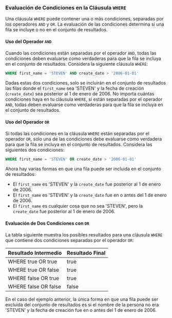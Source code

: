 ### Evaluación de Condiciones en la Cláusula `WHERE`

Una cláusula `WHERE` puede contener una o más condiciones, separadas por los operadores `AND` y `OR`. La evaluación de las condiciones determina si una fila se incluye o no en el conjunto de resultados.

#### Uso del Operador `AND`

Cuando las condiciones están separadas por el operador `AND`, todas las condiciones deben evaluarse como verdaderas para que la fila se incluya en el conjunto de resultados. Considera la siguiente cláusula `WHERE`:

```sql
WHERE first_name = 'STEVEN' AND create_date > '2006-01-01'
```

Dadas estas dos condiciones, solo se incluirán en el conjunto de resultados las filas donde el `first_name` sea 'STEVEN' y la fecha de creación (`create_date`) sea posterior al 1 de enero de 2006. No importa cuántas condiciones haya en tu cláusula `WHERE`, si están separadas por el operador `AND`, todas deben evaluarse como verdaderas para que la fila se incluya en el conjunto de resultados.

#### Uso del Operador `OR`

Si todas las condiciones en la cláusula `WHERE` están separadas por el operador `OR`, solo una de las condiciones debe evaluarse como verdadera para que la fila se incluya en el conjunto de resultados. Considera las siguientes dos condiciones:

```sql
WHERE first_name = 'STEVEN' OR create_date > '2006-01-01'
```

Ahora hay varias formas en que una fila puede ser incluida en el conjunto de resultados:
- El `first_name` es 'STEVEN' y la `create_date` fue posterior al 1 de enero de 2006.
- El `first_name` es 'STEVEN' y la `create_date` fue en o antes del 1 de enero de 2006.
- El `first_name` es cualquier cosa que no sea 'STEVEN', pero la `create_date` fue posterior al 1 de enero de 2006.

#### Evaluación de Dos Condiciones con `OR`

La tabla siguiente muestra los posibles resultados para una cláusula `WHERE` que contiene dos condiciones separadas por el operador `OR`:

| Resultado Intermedio | Resultado Final |
|----------------------|-----------------|
| WHERE true OR true   | true            |
| WHERE true OR false  | true            |
| WHERE false OR true  | true            |
| WHERE false OR false | false           |

En el caso del ejemplo anterior, la única forma en que una fila puede ser excluida del conjunto de resultados es si el nombre de la persona no era 'STEVEN' y la fecha de creación fue en o antes del 1 de enero de 2006.

